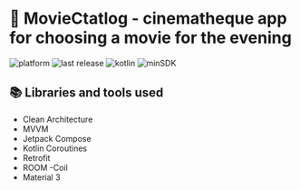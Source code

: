 # 🎥 MovieCtatlog - cinematheque app for choosing a movie for the evening

![platform](https://img.shields.io/badge/platform-Android-brightgreen)
![last release](https://img.shields.io/badge/last%20release-v0.0.1-orange)
![kotlin](https://img.shields.io/badge/kotlin-v2.0.0-purple)
![minSDK](https://img.shields.io/badge/SDK-26-red)

## 📚 Libraries and tools used
- Clean Architecture
- MVVM
- Jetpack Compose
- Kotlin Coroutines
- Retrofit
- ROOM
-Coil
- Material 3
